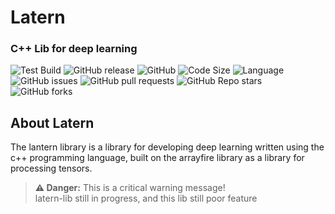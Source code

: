 # Latern
### C++ Lib for deep learning
![Test Build](https://github.com/daberpro/latern-lib/actions/workflows/cmake-single-platform.yml/badge.svg)
![GitHub release](https://img.shields.io/github/v/release/daberpro/latern-lib?include_prereleases)
![GitHub](https://img.shields.io/github/license/daberpro/latern-lib)
![Code Size](https://img.shields.io/github/languages/code-size/daberpro/latern-lib)
![Language](https://img.shields.io/github/languages/top/daberpro/latern-lib)
![GitHub issues](https://img.shields.io/github/issues/daberpro/latern-lib)
![GitHub pull requests](https://img.shields.io/github/issues-pr/daberpro/latern-lib)
![GitHub Repo stars](https://img.shields.io/github/stars/daberpro/latern-lib)
![GitHub forks](https://img.shields.io/github/forks/daberpro/latern-lib)

## About Latern
The lantern library is a library for developing deep learning written using the c++ programming language, built on the arrayfire library as a library for processing tensors.

> **⚠️ Danger:** This is a critical warning message! \
> latern-lib still in progress, and this lib still poor feature
